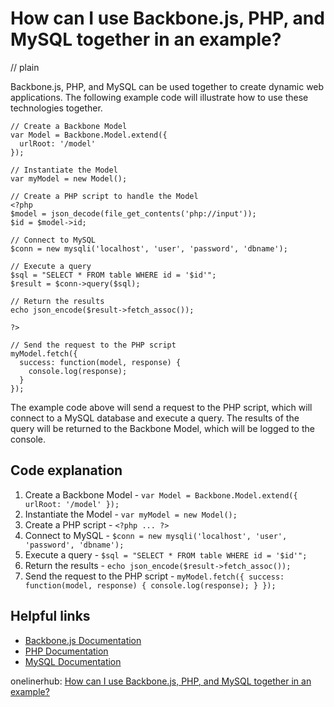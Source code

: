 # How can I use Backbone.js, PHP, and MySQL together in an example?
// plain

Backbone.js, PHP, and MySQL can be used together to create dynamic web applications. The following example code will illustrate how to use these technologies together.

```
// Create a Backbone Model
var Model = Backbone.Model.extend({
  urlRoot: '/model'
});

// Instantiate the Model
var myModel = new Model();

// Create a PHP script to handle the Model
<?php
$model = json_decode(file_get_contents('php://input'));
$id = $model->id;

// Connect to MySQL
$conn = new mysqli('localhost', 'user', 'password', 'dbname');

// Execute a query
$sql = "SELECT * FROM table WHERE id = '$id'";
$result = $conn->query($sql);

// Return the results
echo json_encode($result->fetch_assoc());

?>

// Send the request to the PHP script
myModel.fetch({
  success: function(model, response) {
    console.log(response);
  }
});
```

The example code above will send a request to the PHP script, which will connect to a MySQL database and execute a query. The results of the query will be returned to the Backbone Model, which will be logged to the console.

## Code explanation


1. Create a Backbone Model - `var Model = Backbone.Model.extend({ urlRoot: '/model' });`
2. Instantiate the Model - `var myModel = new Model();`
3. Create a PHP script - `<?php ... ?>`
4. Connect to MySQL - `$conn = new mysqli('localhost', 'user', 'password', 'dbname');`
5. Execute a query - `$sql = "SELECT * FROM table WHERE id = '$id'";`
6. Return the results - `echo json_encode($result->fetch_assoc());`
7. Send the request to the PHP script - `myModel.fetch({ success: function(model, response) { console.log(response); } });`

## Helpful links

- [Backbone.js Documentation](https://backbonejs.org/)
- [PHP Documentation](https://www.php.net/manual/en/index.php)
- [MySQL Documentation](https://dev.mysql.com/doc/)

onelinerhub: [How can I use Backbone.js, PHP, and MySQL together in an example?](https://onelinerhub.com/backbone.js/how-can-i-use-backbone-js--php--and-mysql-together-in-an-example)